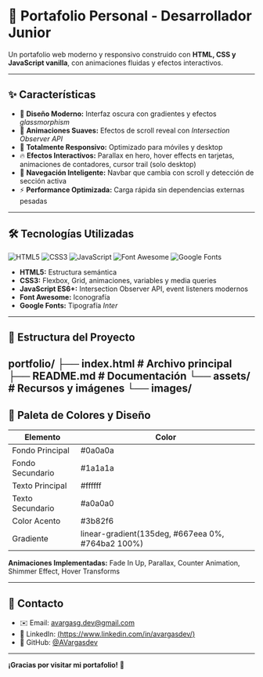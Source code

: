 # 💼 Portafolio Personal - Desarrollador Junior

Un portafolio web moderno y responsivo construido con **HTML, CSS y JavaScript vanilla**, con animaciones fluidas y efectos interactivos.

---

## ✨ Características

- 🎨 **Diseño Moderno:** Interfaz oscura con gradientes y efectos *glassmorphism*  
- 💨 **Animaciones Suaves:** Efectos de scroll reveal con *Intersection Observer API*  
- 📱 **Totalmente Responsivo:** Optimizado para móviles y desktop  
- 🔥 **Efectos Interactivos:** Parallax en hero, hover effects en tarjetas, animaciones de contadores, cursor trail (solo desktop)  
- 🧭 **Navegación Inteligente:** Navbar que cambia con scroll y detección de sección activa  
- ⚡ **Performance Optimizada:** Carga rápida sin dependencias externas pesadas  

---

## 🛠️ Tecnologías Utilizadas

![HTML5](https://img.shields.io/badge/HTML5-E34F26?style=for-the-badge&logo=html5&logoColor=white)
![CSS3](https://img.shields.io/badge/CSS3-1572B6?style=for-the-badge&logo=css3&logoColor=white)
![JavaScript](https://img.shields.io/badge/JavaScript-F7DF1E?style=for-the-badge&logo=javascript&logoColor=black)
![Font Awesome](https://img.shields.io/badge/Font%20Awesome-5294E2?style=for-the-badge&logo=font-awesome&logoColor=white)
![Google Fonts](https://img.shields.io/badge/Google%20Fonts-0F9D58?style=for-the-badge&logo=google&logoColor=white)

- **HTML5:** Estructura semántica  
- **CSS3:** Flexbox, Grid, animaciones, variables y media queries  
- **JavaScript ES6+:** Intersection Observer API, event listeners modernos  
- **Font Awesome:** Iconografía  
- **Google Fonts:** Tipografía *Inter*  

---

## 📁 Estructura del Proyecto
portfolio/
├── index.html # Archivo principal
├── README.md # Documentación
└── assets/ # Recursos y imágenes
└── images/
---

## 🎨 Paleta de Colores y Diseño

| Elemento              | Color                       |
|----------------------|-----------------------------|
| Fondo Principal       | #0a0a0a                     |
| Fondo Secundario      | #1a1a1a                     |
| Texto Principal       | #ffffff                     |
| Texto Secundario      | #a0a0a0                     |
| Color Acento          | #3b82f6                     |
| Gradiente             | linear-gradient(135deg, #667eea 0%, #764ba2 100%) |

**Animaciones Implementadas:** Fade In Up, Parallax, Counter Animation, Shimmer Effect, Hover Transforms

---

## 📌 Contacto

- ✉️ Email: [avargasg.dev@gmail.com](mailto:avargasg.dev@gmail.com)  
- 💼 LinkedIn: [(https://www.linkedin.com/in/avargasdev/)](#)  
- 🐙 GitHub: [@AVargasdev](#)  

---

**¡Gracias por visitar mi portafolio!** 🚀



